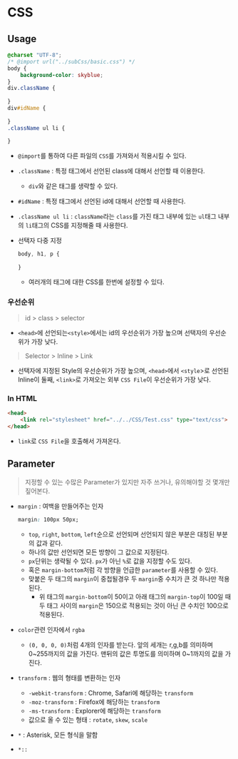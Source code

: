 # CSS

## Usage

```css
@charset "UTF-8";
/* @import url("../subCss/basic.css") */
body {
    background-color: skyblue;
}
div.className {
    
}
div#idName {
    
}
.className ul li {
    
}
```

* `@import`를 통하여 다른 파일의 `CSS`를 가져와서 적용시킬 수 있다.

* `.className` : 특정 태그에서 선언된 class에 대해서 선언할 때 이용한다.
  
  * `div`와 같은 태그를 생략할 수 있다.
* `#idName` : 특정 태그에서 선언된 id에 대해서 선언할 때 사용한다.
* `.className ul li` : `className`라는 `class`를 가진 태그 내부에 있는 `ul`태그 내부의 `li`태그의 CSS를 지정해줄 때 사용한다.

* 선택자 다중 지정

  ```css
  body, h1, p {
      
  }
  ```

  * 여러개의 태그에 대한 CSS를 한번에 설정할 수 있다.

### 우선순위

> id > class > selector

* `<head>`에 선언되는`<style>`에서는 id의 우선순위가 가장 높으며 선택자의 우선순위가 가장 낮다.

> Selector > Inline > Link

* 선택자에 지정된 Style의 우선순위가 가장 높으며, `<head>`에서 `<style`>로 선언된 Inline이 둘째, `<link>`로 가져오는 외부 `CSS File`이 우선순위가 가장 낮다.

### In HTML

```html
<head>
    <link rel="stylesheet" href="../../CSS/Test.css" type="text/css">
</head>
```

* `link`로 `CSS File`을 호출해서 가져온다.

## Parameter

> 지정할 수 있는 수많은 Parameter가 있지만 자주 쓰거나, 유의해야할 것 몇개만 짚어본다.

* `margin` : 여백을 만들어주는 인자

  ```css
  margin: 100px 50px;
  ```

  * `top`, `right`, `bottom`, `left`순으로 선언되며 선언되지 않은 부분은 대칭된 부분의 값과 같다.
  * 하나의 값만 선언되면 모든 방향이 그 값으로 지정된다.
  * `px`단위는 생략될 수 있다. `px`가 아닌 `%`로 값을 지정할 수도 있다.
  * 혹은 `margin-bottom`처럼 각 방향을 언급한 `parameter`를 사용할 수 있다.
  * 맞붙은 두 태그의 `margin`이 중첩될경우 두 `margin`중 수치가 큰 것 하나만 적용된다.
    * 위 태그의 `margin-bottom`이 50이고 아래 태그의 `margin-top`이 100일 때 두 태그 사이의 `margin`은 150으로 적용되는 것이 아닌 큰 수치인 100으로 적용된다.

* `color`관련 인자에서 `rgba`
  
  * `(0, 0, 0, 0)`처럼 4개의 인자를 받는다. 앞의 세개는 r,g,b를 의미하며 0~255까지의 값을 가진다. 맨뒤의 값은 투명도를 의미하며 0~1까지의 값을 가진다.

* `transform` : 웹의 형태를 변환하는 인자
  * `-webkit-transform` : Chrome, Safari에 해당하는 `transform`
  * `-moz-transform` : Firefox에 해당하는 `transform`
  * `-ms-transform` : Explorer에 해당하는 `transform` 
  * 값으로 올 수 있는 형태 : `rotate`, `skew`, `scale`

* `*` : Asterisk, 모든 형식을 말함
* `*::`